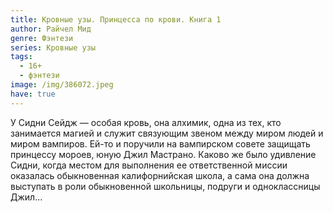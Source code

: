 ```yaml
---
title: Кровные узы. Принцесса по крови. Книга 1
author: Райчел Мид
genre: Фэнтези
series: Кровные узы
tags:
  - 16+
  - фэнтези
image: /img/386072.jpeg
have: true
---
```

У Сидни Сейдж — особая кровь, она алхимик, одна из тех, кто занимается магией и служит связующим звеном между миром людей и миром вампиров. Ей-то и поручили на вампирском совете защищать принцессу мороев, юную Джил Мастрано. Каково же было удивление Сидни, когда местом для выполнения ее ответственной миссии оказалась обыкновенная калифорнийская школа, а сама она должна выступать в роли обыкновенной школьницы, подруги и одноклассницы Джил...